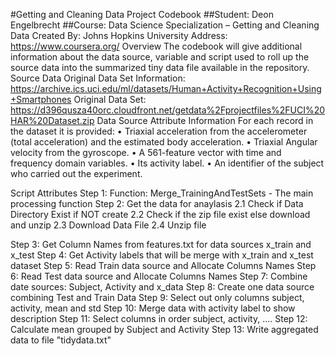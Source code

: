 #Getting and Cleaning Data Project Codebook
##Student: Deon Engelbrecht 
##Course: Data Science Specialization – Getting and Cleaning Data 
Created By: Johns Hopkins University 
Address: https://www.coursera.org/
Overview
The codebook will give additional information about the data source, variable and script used to roll up the source data into the summarized tiny data file available in the repository.
Source Data
Original Data Set Information: https://archive.ics.uci.edu/ml/datasets/Human+Activity+Recognition+Using+Smartphones
Original Data Set: https://d396qusza40orc.cloudfront.net/getdata%2Fprojectfiles%2FUCI%20HAR%20Dataset.zip
Data Source Attribute Information
For each record in the dataset it is provided: 
•	Triaxial acceleration from the accelerometer (total acceleration) and the estimated body acceleration. 
•	Triaxial Angular velocity from the gyroscope. 
•	A 561-feature vector with time and frequency domain variables. 
•	Its activity label. 
•	An identifier of the subject who carried out the experiment.

Script Attributes
Step 1: Function: Merge_TrainingAndTestSets - The main processing function
Step 2: Get the data for anaylasis
  2.1 Check if Data Directory Exist if NOT create
  2.2 Check if the zip file exist else download and unzip 
  2.3 Download Data File
  2.4 Unzip file
    
  
Step 3: Get Column Names from features.txt for data sources x_train and x_test
Step 4: Get Activity labels that will be merge with x_train and x_test dataset
Step 5: Read Train data source and Allocate Columns Names 
Step 6: Read Test data source and Allocate Columns Names
Step 7: Combine date sources: Subject, Activity and x_data
Step 8: Create one data source combining Test and Train Data
Step 9: Select out only columns subject, activity, mean and std
Step 10: Merge data with activity label to show description
Step 11: Select columns in order subject, activity, ....
Step 12: Calculate mean grouped by Subject and Activity
Step 13: Write aggregated data to file "tidydata.txt"
